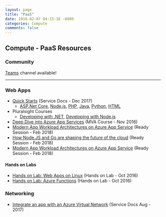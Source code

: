 ```yaml
---
layout: page
title: "PaaS"
date: 2018-02-07 04:15:16 -0800
categories: Compute
comments: false
---
```


## Compute - PaaS Resources

### Community
[Teams](https://teams.microsoft.com/l/channel/19%3a158ca1af5acd41cb91838862a305db9c%40thread.skype/Compute%2520-%2520PaaS?groupId=dff0a70d-6316-4124-ae5a-e9d06f63ec34&tenantId=72f988bf-86f1-41af-91ab-2d7cd011db47) channel available!

<!-- Add in any communities worth following: blogs, twitter, etc. -->
---
<!-- Here, add in any links to useful resources. The structure is not fixed, it can be grouped by scenario, by tech, or set up as a learning path -->

### Web Apps
- [Quick Starts](https://docs.microsoft.com/en-us/azure/app-service/) (Service Docs - Dec 2017)
  - [ASP.Net Core](https://docs.microsoft.com/en-us/azure/app-service/app-service-web-get-started-dotnet), 
   [Node.js](https://docs.microsoft.com/azure/app-service/app-service-web-get-started-nodejs), 
   [PHP](https://docs.microsoft.com/azure/app-service/app-service-web-get-started-php), 
   [Java](https://docs.microsoft.com/azure/app-service/app-service-web-get-started-java), 
   [Python](https://docs.microsoft.com/azure/app-service/app-service-web-get-started-python), 
   [HTML](https://docs.microsoft.com/azure/app-service/app-service-web-get-started-html)
- Pluralsight Courses
    - [Developing with .NET](https://www.pluralsight.com/courses/developing-dotnet-microsoft-azure-getting-started?twoid=d6abac77-7dcc-4d33-9e03-f85e78989f02), [Developing with Node.js](https://www.pluralsight.com/courses/developing-nodejs-microsoft-azure-getting-started?twoid=d6abac77-7dcc-4d33-9e03-f85e78989f02)
- [Deep Dive into Azure App Services](https://mva.microsoft.com/en-US/training-courses/deep-dive-into-azure-app-service-a-platform-to-build-modern-applications-16828?l=YNraRQR4C_604668937) (MVA Course - Nov 2016)
- [Modern App Workload Architectures on Azure App Service](https://content.microsoftready.com/FY18Q3/session/API-AZD314) (Ready Session - Feb 2018)
- [How Node.JS and Go are shaping the future of the cloud](https://content.microsoftready.com/FY18Q3/session/API-AZD312) (Ready Session - Feb 2018)
- [Modern App Workload Architectures on Azure App Service](https://content.microsoftready.com/FY18Q3/session/API-AZD314) (Ready Session - Feb 2018)

#### Hands on Labs
- [Hands on Lab: Web Apps on Linux](https://github.com/DxNext/2016-Oct-L2/tree/master/AppService/Labs/WebAppsOnLinux) (Hands on Lab - Oct 2016)
- [Hands on Lab: Azure Functions](https://github.com/DxNext/2016-Oct-L2/tree/master/AppService/Labs/Functions) (Hands on Lab - Oct 2016)

### Networking
- [Integrate an app with an Azure Virtual Network](https://docs.microsoft.com/en-us/azure/app-service/web-sites-integrate-with-vnet) (Service Docs Aug - 2017)
